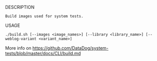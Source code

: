 DESCRIPTION

    Build images used for system tests.


USAGE

    ./build.sh [--images <image_names>] [--library <library_name>] [--weblog-variant <variant_name>]


More info on https://github.com/DataDog/system-tests/blob/master/docs/CLI/build.md

